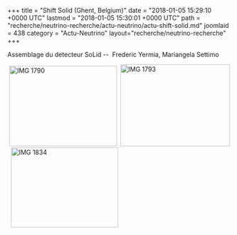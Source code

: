 +++
title = "Shift Solid (Ghent, Belgium)"
date = "2018-01-05 15:29:10 +0000 UTC"
lastmod = "2018-01-05 15:30:01 +0000 UTC"
path = "recherche/neutrino-recherche/actu-neutrino/actu-shift-solid.md"
joomlaid = 438
category = "Actu-Neutrino"
layout="recherche/neutrino-recherche"
+++
<p>Assemblage du detecteur SoLid --  Frederic Yermia, Mariangela Settimo</p>
<p> <img src="images/Recherche/neutrino/Solid/gallery_/ShiftGhent2/IMG_1790.jpg" alt="IMG 1790" width="242" height="180" title="Scanning the cubes for the plane assembly "/>  <img src="images/Recherche/neutrino/Solid/gallery_/ShiftGhent2/IMG_1793.jpg" alt="IMG 1793" width="246" height="183" title="One plane with all cubes in place "/>  <img src="images/Recherche/neutrino/Solid/gallery_/ShiftGhent2/IMG_1834.jpg" alt="IMG 1834" width="241" height="179" title="Cubes washed before covering them with the tyvek"/></p>